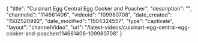 {
    "title": "Cuisinart Egg Central Egg Cooker and Poacher",
    "description": "",
    "channelid": "114661406",
    "videoid": "109980708",
    "date_created": "1502520992",
    "date_modified": "1504324557",
    "type": "captivate",
    "layout": "channelVideo",
    "url": "\/latest-videos\/cuisinart-egg-central-egg-cooker-and-poacher\/114661406-109980708"
}